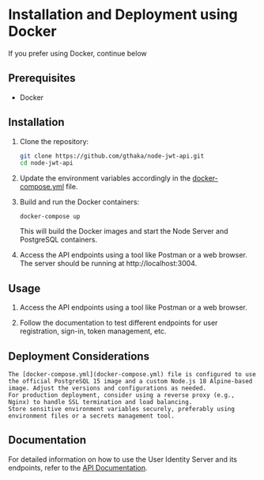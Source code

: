 # Installation and Deployment using Docker

If you prefer using Docker, continue below

## Prerequisites

- Docker

## Installation

1. Clone the repository:

   ```sh
   git clone https://github.com/gthaka/node-jwt-api.git
   cd node-jwt-api
   ```

2. Update the environment variables accordingly in the [docker-compose.yml](docker-compose.yml) file.

3. Build and run the Docker containers:

   ```
   docker-compose up
   ```

   This will build the Docker images and start the Node Server and PostgreSQL containers.

4. Access the API endpoints using a tool like Postman or a web browser. The server should be running at http://localhost:3004.

## Usage

1. Access the API endpoints using a tool like Postman or a web browser.

2. Follow the documentation to test different endpoints for user registration, sign-in, token management, etc.

## Deployment Considerations

    The [docker-compose.yml](docker-compose.yml) file is configured to use the official PostgreSQL 15 image and a custom Node.js 18 Alpine-based image. Adjust the versions and configurations as needed.
    For production deployment, consider using a reverse proxy (e.g., Nginx) to handle SSL termination and load balancing.
    Store sensitive environment variables securely, preferably using environment files or a secrets management tool.

## Documentation

For detailed information on how to use the User Identity Server and its endpoints, refer to the [API Documentation](API_DOCUMENTATION.md).

